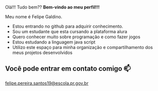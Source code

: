 Olá!!! Tudo bem??
**Bem-vindo ao meu perfil!!!**

Meu nome é Felipe Galdino.
- Estou entrando no github para adquirir conhecimento.
- Sou um estudante que esta cursando a plataforma alura
- Quero conhecer muito sobre programação e como fazer jogos
- Estou estudando a linguagem java script
- Utilizo este espaço para minha organização e compartilhamento dos meus projetos desenvolvidos

## Você pode entrar em contato comigo 📫

felipe.pereira.santos19@escola.pr.gov.br 
